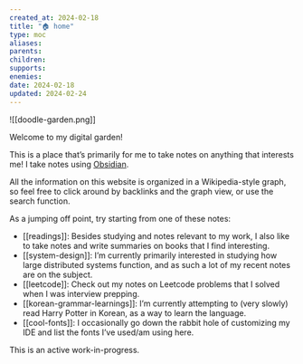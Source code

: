```yaml
---
created_at: 2024-02-18
title: "🏠 home"
type: moc
aliases: 
parents: 
children: 
supports: 
enemies:
date: 2024-02-18
updated: 2024-02-24
---
```


![[doodle-garden.png]]

Welcome to my digital garden!

This is a place that’s primarily for me to take notes on anything that interests me! I take notes using [Obsidian](https://obsidian.md/).

All the information on this website is organized in a Wikipedia-style graph, so feel free to click around by backlinks and the graph view, or use the search function.

As a jumping off point, try starting from one of these notes:

- [[readings]]: Besides studying and notes relevant to my work, I also like to take notes and write summaries on books that I find interesting.
- [[system-design]]: I’m currently primarily interested in studying how large distributed systems function, and as such a lot of my recent notes are on the subject.
- [[leetcode]]: Check out my notes on Leetcode problems that I solved when I was interview prepping.
- [[korean-grammar-learnings]]: I’m currently attempting to (very slowly) read Harry Potter in Korean, as a way to learn the language.
- [[cool-fonts]]: I occasionally go down the rabbit hole of customizing my IDE and list the fonts I’ve used/am using here.


This is an active work-in-progress.
